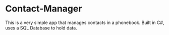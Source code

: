# Contact-Manager
This is a very simple app that manages contacts in a phonebook. Built in C#, uses  a SQL Database to hold data. 

